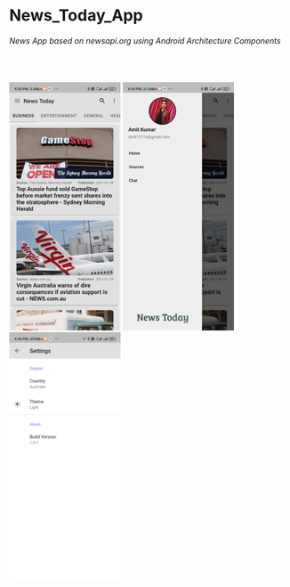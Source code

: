 # News_Today_App
###### News App based on newsapi.org using Android Architecture Components
<br>
<br>
<img src="Home_page.jpg" alt="drawing" width="200" margin="20" float="left"/>
<img src="Navigation_Drawer.jpg" alt="drawing" width="200" margin="20" float="right"/>
<img src="Settings_page.jpg" alt="drawing" width="200" margin="20"float="left"/><br>
